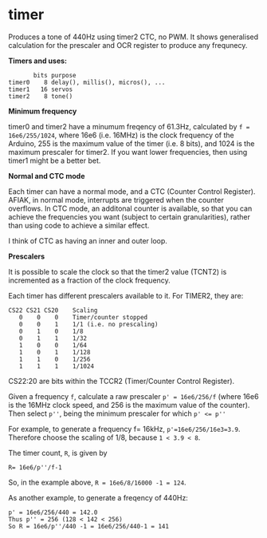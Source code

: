 # timer

Produces a tone of 440Hz using timer2 CTC, no PWM. It shows generalised calculation for the prescaler and OCR register to produce any frequnecy.

**Timers and uses:**
```
       bits purpose
timer0    8 delay(), millis(), micros(), ...
timer1   16 servos
timer2    8 tone()
```

**Minimum frequency**

timer0 and timer2 have a minumum freqency of 61.3Hz, calculated by
`f = 16e6/255/1024`, where 16e6 (i.e. 16MHz) is the clock frequency of the Arduino, 255 is the maximum value of the timer (i.e. 8 bits), and 1024 is the maximum prescaler for timer2. If you want lower frequencies, then using timer1 might be a better bet.

**Normal and CTC mode**

Each timer can have a normal mode, and a CTC (Counter Control Register). AFIAK, in normal mode, interrupts are triggered when the counter overflows. In CTC mode, an additonal counter is available, so that you can achieve the frequencies you want (subject to  certain granularities), rather than using code to achieve a similar effect.

I think of CTC as having an inner and outer loop.

**Prescalers**

It is possible to scale the clock so that the timer2 value (TCNT2) is incremented as a fraction of the clock frequency.

Each timer has different prescalers available to it. For TIMER2, they are:
```
CS22 CS21 CS20    Scaling
   0    0    0    Timer/counter stopped
   0    0    1    1/1 (i.e. no prescaling)
   0    1    0    1/8
   0    1    1    1/32
   1    0    0    1/64
   1    0    1    1/128
   1    1    0    1/256
   1    1    1    1/1024
```

CS22:20 are bits within the TCCR2 (Timer/Counter Control Register).

Given a frequency `f`, calculate a raw prescaler `p' = 16e6/256/f` (where 16e6 is the 16MHz clock speed, and 256 is the maximum value of the counter). Then select `p''`, being the minimum prescaler for which `p' <= p''`

For example, to generate a frequency f= 16kHz, `p'=16e6/256/16e3=3.9`. Therefore choose the scaling of 1/8, because `1 < 3.9 < 8`.

The timer count, `R`, is given by
```
R= 16e6/p''/f-1
```

So, in the example above, `R = 16e6/8/16000 -1 = 124`.

As another example, to generate a freqency of 440Hz:
```
p' = 16e6/256/440 = 142.0
Thus p'' = 256 (128 < 142 < 256)
So R = 16e6/p''/440 -1 = 16e6/256/440-1 = 141
```
